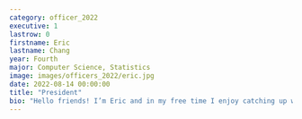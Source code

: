```yaml
---
category: officer_2022
executive: 1
lastrow: 0
firstname: Eric
lastname: Chang
year: Fourth
major: Computer Science, Statistics
image: images/officers_2022/eric.jpg
date: 2022-08-14 00:00:00
title: "President"
bio: "Hello friends! I’m Eric and in my free time I enjoy catching up with shows (k-dramas lately) and hanging out with friends. I also love going to the gym and recently started climbing. Feel free to say hi or introduce yourself if you see me around campus! I can’t wait to meet you guys!"
---
```

